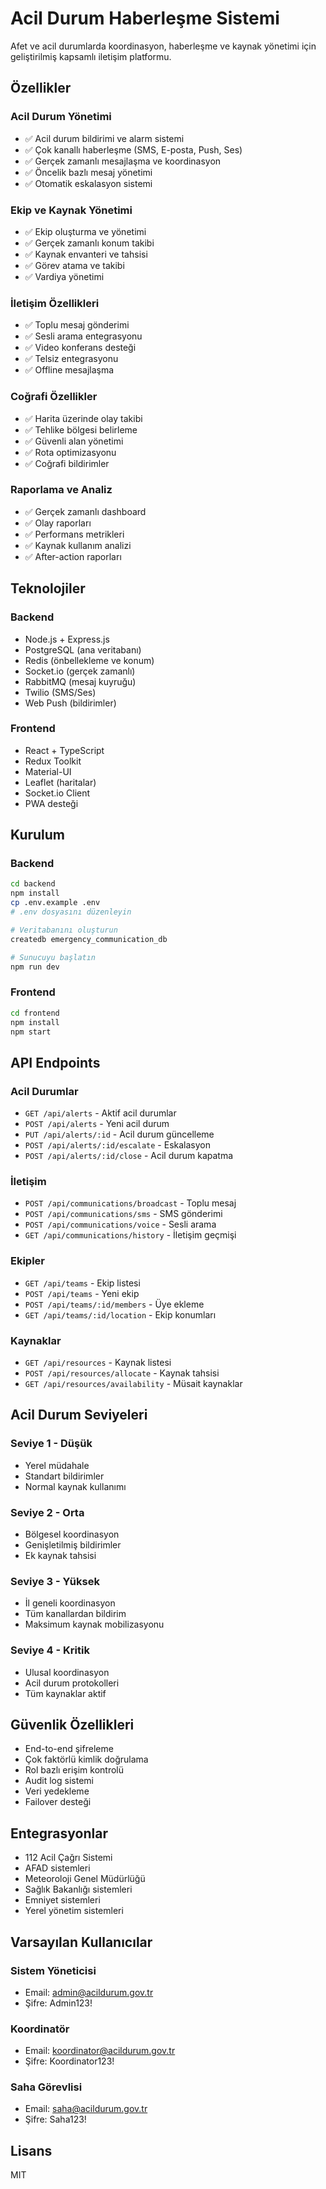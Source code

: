 # Acil Durum Haberleşme Sistemi

Afet ve acil durumlarda koordinasyon, haberleşme ve kaynak yönetimi için geliştirilmiş kapsamlı iletişim platformu.

## Özellikler

### Acil Durum Yönetimi
- ✅ Acil durum bildirimi ve alarm sistemi
- ✅ Çok kanallı haberleşme (SMS, E-posta, Push, Ses)
- ✅ Gerçek zamanlı mesajlaşma ve koordinasyon
- ✅ Öncelik bazlı mesaj yönetimi
- ✅ Otomatik eskalasyon sistemi

### Ekip ve Kaynak Yönetimi
- ✅ Ekip oluşturma ve yönetimi
- ✅ Gerçek zamanlı konum takibi
- ✅ Kaynak envanteri ve tahsisi
- ✅ Görev atama ve takibi
- ✅ Vardiya yönetimi

### İletişim Özellikleri
- ✅ Toplu mesaj gönderimi
- ✅ Sesli arama entegrasyonu
- ✅ Video konferans desteği
- ✅ Telsiz entegrasyonu
- ✅ Offline mesajlaşma

### Coğrafi Özellikler
- ✅ Harita üzerinde olay takibi
- ✅ Tehlike bölgesi belirleme
- ✅ Güvenli alan yönetimi
- ✅ Rota optimizasyonu
- ✅ Coğrafi bildirimler

### Raporlama ve Analiz
- ✅ Gerçek zamanlı dashboard
- ✅ Olay raporları
- ✅ Performans metrikleri
- ✅ Kaynak kullanım analizi
- ✅ After-action raporları

## Teknolojiler

### Backend
- Node.js + Express.js
- PostgreSQL (ana veritabanı)
- Redis (önbellekleme ve konum)
- Socket.io (gerçek zamanlı)
- RabbitMQ (mesaj kuyruğu)
- Twilio (SMS/Ses)
- Web Push (bildirimler)

### Frontend
- React + TypeScript
- Redux Toolkit
- Material-UI
- Leaflet (haritalar)
- Socket.io Client
- PWA desteği

## Kurulum

### Backend
```bash
cd backend
npm install
cp .env.example .env
# .env dosyasını düzenleyin

# Veritabanını oluşturun
createdb emergency_communication_db

# Sunucuyu başlatın
npm run dev
```

### Frontend
```bash
cd frontend
npm install
npm start
```

## API Endpoints

### Acil Durumlar
- `GET /api/alerts` - Aktif acil durumlar
- `POST /api/alerts` - Yeni acil durum
- `PUT /api/alerts/:id` - Acil durum güncelleme
- `POST /api/alerts/:id/escalate` - Eskalasyon
- `POST /api/alerts/:id/close` - Acil durum kapatma

### İletişim
- `POST /api/communications/broadcast` - Toplu mesaj
- `POST /api/communications/sms` - SMS gönderimi
- `POST /api/communications/voice` - Sesli arama
- `GET /api/communications/history` - İletişim geçmişi

### Ekipler
- `GET /api/teams` - Ekip listesi
- `POST /api/teams` - Yeni ekip
- `POST /api/teams/:id/members` - Üye ekleme
- `GET /api/teams/:id/location` - Ekip konumları

### Kaynaklar
- `GET /api/resources` - Kaynak listesi
- `POST /api/resources/allocate` - Kaynak tahsisi
- `GET /api/resources/availability` - Müsait kaynaklar

## Acil Durum Seviyeleri

### Seviye 1 - Düşük
- Yerel müdahale
- Standart bildirimler
- Normal kaynak kullanımı

### Seviye 2 - Orta
- Bölgesel koordinasyon
- Genişletilmiş bildirimler
- Ek kaynak tahsisi

### Seviye 3 - Yüksek
- İl geneli koordinasyon
- Tüm kanallardan bildirim
- Maksimum kaynak mobilizasyonu

### Seviye 4 - Kritik
- Ulusal koordinasyon
- Acil durum protokolleri
- Tüm kaynaklar aktif

## Güvenlik Özellikleri

- End-to-end şifreleme
- Çok faktörlü kimlik doğrulama
- Rol bazlı erişim kontrolü
- Audit log sistemi
- Veri yedekleme
- Failover desteği

## Entegrasyonlar

- 112 Acil Çağrı Sistemi
- AFAD sistemleri
- Meteoroloji Genel Müdürlüğü
- Sağlık Bakanlığı sistemleri
- Emniyet sistemleri
- Yerel yönetim sistemleri

## Varsayılan Kullanıcılar

### Sistem Yöneticisi
- Email: admin@acildurum.gov.tr
- Şifre: Admin123!

### Koordinatör
- Email: koordinator@acildurum.gov.tr
- Şifre: Koordinator123!

### Saha Görevlisi
- Email: saha@acildurum.gov.tr
- Şifre: Saha123!

## Lisans

MIT